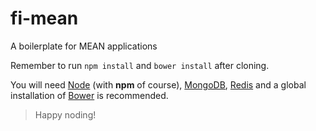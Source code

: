 fi-mean
=======

A boilerplate for MEAN applications

Remember to run `npm install` and `bower install` after cloning.

You will need [Node](http://nodejs.org/download/) (with **npm** of course), [MongoDB](https://www.mongodb.org/downloads), [Redis](http://redis.io/download) and a global installation of [Bower](http://bower.io/) is recommended.

> Happy noding!
